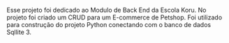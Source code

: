 Esse projeto foi dedicado ao Modulo de Back End da Escola Koru. No projeto foi criado um CRUD para um E-commerce de Petshop. Foi utilizado para construção do projeto Python conectando com o banco de dados Sqllite 3.
